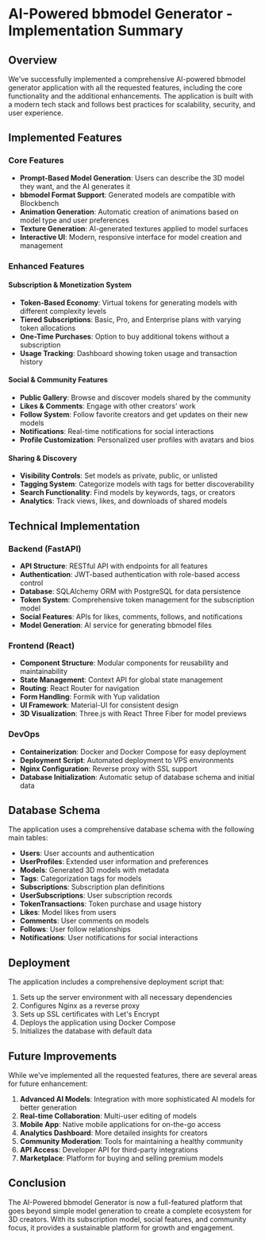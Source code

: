# AI-Powered bbmodel Generator - Implementation Summary

## Overview

We've successfully implemented a comprehensive AI-powered bbmodel generator application with all the requested features, including the core functionality and the additional enhancements. The application is built with a modern tech stack and follows best practices for scalability, security, and user experience.

## Implemented Features

### Core Features
- **Prompt-Based Model Generation**: Users can describe the 3D model they want, and the AI generates it
- **bbmodel Format Support**: Generated models are compatible with Blockbench
- **Animation Generation**: Automatic creation of animations based on model type and user preferences
- **Texture Generation**: AI-generated textures applied to model surfaces
- **Interactive UI**: Modern, responsive interface for model creation and management

### Enhanced Features

#### Subscription & Monetization System
- **Token-Based Economy**: Virtual tokens for generating models with different complexity levels
- **Tiered Subscriptions**: Basic, Pro, and Enterprise plans with varying token allocations
- **One-Time Purchases**: Option to buy additional tokens without a subscription
- **Usage Tracking**: Dashboard showing token usage and transaction history

#### Social & Community Features
- **Public Gallery**: Browse and discover models shared by the community
- **Likes & Comments**: Engage with other creators' work
- **Follow System**: Follow favorite creators and get updates on their new models
- **Notifications**: Real-time notifications for social interactions
- **Profile Customization**: Personalized user profiles with avatars and bios

#### Sharing & Discovery
- **Visibility Controls**: Set models as private, public, or unlisted
- **Tagging System**: Categorize models with tags for better discoverability
- **Search Functionality**: Find models by keywords, tags, or creators
- **Analytics**: Track views, likes, and downloads of shared models

## Technical Implementation

### Backend (FastAPI)
- **API Structure**: RESTful API with endpoints for all features
- **Authentication**: JWT-based authentication with role-based access control
- **Database**: SQLAlchemy ORM with PostgreSQL for data persistence
- **Token System**: Comprehensive token management for the subscription model
- **Social Features**: APIs for likes, comments, follows, and notifications
- **Model Generation**: AI service for generating bbmodel files

### Frontend (React)
- **Component Structure**: Modular components for reusability and maintainability
- **State Management**: Context API for global state management
- **Routing**: React Router for navigation
- **Form Handling**: Formik with Yup validation
- **UI Framework**: Material-UI for consistent design
- **3D Visualization**: Three.js with React Three Fiber for model previews

### DevOps
- **Containerization**: Docker and Docker Compose for easy deployment
- **Deployment Script**: Automated deployment to VPS environments
- **Nginx Configuration**: Reverse proxy with SSL support
- **Database Initialization**: Automatic setup of database schema and initial data

## Database Schema

The application uses a comprehensive database schema with the following main tables:
- **Users**: User accounts and authentication
- **UserProfiles**: Extended user information and preferences
- **Models**: Generated 3D models with metadata
- **Tags**: Categorization tags for models
- **Subscriptions**: Subscription plan definitions
- **UserSubscriptions**: User subscription records
- **TokenTransactions**: Token purchase and usage history
- **Likes**: Model likes from users
- **Comments**: User comments on models
- **Follows**: User follow relationships
- **Notifications**: User notifications for social interactions

## Deployment

The application includes a comprehensive deployment script that:
1. Sets up the server environment with all necessary dependencies
2. Configures Nginx as a reverse proxy
3. Sets up SSL certificates with Let's Encrypt
4. Deploys the application using Docker Compose
5. Initializes the database with default data

## Future Improvements

While we've implemented all the requested features, there are several areas for future enhancement:
1. **Advanced AI Models**: Integration with more sophisticated AI models for better generation
2. **Real-time Collaboration**: Multi-user editing of models
3. **Mobile App**: Native mobile applications for on-the-go access
4. **Analytics Dashboard**: More detailed insights for creators
5. **Community Moderation**: Tools for maintaining a healthy community
6. **API Access**: Developer API for third-party integrations
7. **Marketplace**: Platform for buying and selling premium models

## Conclusion

The AI-Powered bbmodel Generator is now a full-featured platform that goes beyond simple model generation to create a complete ecosystem for 3D creators. With its subscription model, social features, and community focus, it provides a sustainable platform for growth and engagement.
